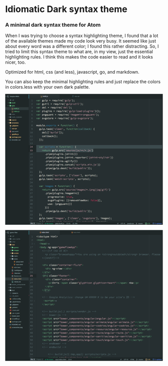 # Idiomatic Dark syntax theme

### A minimal dark syntax theme for Atom

When I was trying to choose a syntax highlighting theme, I found that a lot of the available themes made my code look very busy. It seemed like just about every word was a different color; I found this rather distracting. So, I tried to limit this syntax theme to what are, in my view, just the essential highlighting rules. I think this makes the code easier to read and it looks nicer, too.

Optimized for html, css (and less), javascript, go, and markdown.

You can also keep the minimal highlighting rules and just replace the colors in colors.less with your own dark palette.

![idiomatic-dark_js](screenshot-js.png)

![idiomatic-dark_html](screenshot-html.png)
